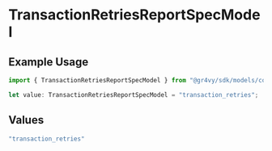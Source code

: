 # TransactionRetriesReportSpecModel

## Example Usage

```typescript
import { TransactionRetriesReportSpecModel } from "@gr4vy/sdk/models/components";

let value: TransactionRetriesReportSpecModel = "transaction_retries";
```

## Values

```typescript
"transaction_retries"
```